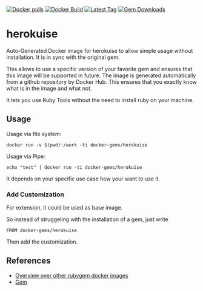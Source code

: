 [![Docker pulls](https://img.shields.io/docker/pulls/rubygem/herokuise.svg)](https://hub.docker.com/r/rubygem/herokuise/)
[![Docker Build](https://img.shields.io/docker/automated/rubygem/herokuise.svg)](https://hub.docker.com/r/rubygem/herokuise/)
[![Latest Tag](https://img.shields.io/github/tag/docker-rubygem/herokuise.svg)](https://hub.docker.com/r/rubygem/herokuise/)
[![Gem Downloads](https://img.shields.io/gem/dt/herokuise.svg)](https://rubygems.org/gems/herokuise/)
# herokuise

Auto-Generated Docker image for herokuise to allow simple usage without installation.
It is in sync with the original gem.

This allows to use a specific version of your favorite gem and ensures that this image will be supported in future.
The image is generated automatically from a github repository by Docker Hub.
This ensures that you exactly know what is in the image and what not.

It lets you use Ruby Tools without the need to install ruby on your machine.

## Usage

Usage via file system:

`docker run -v $(pwd):/work -ti docker-gems/herokuise`

Usage via Pipe:

`echo "test" | docker run -ti docker-gems/herokuise`

It depends on your specific use case how your want to use it.

### Add Customization

For extension, it could be used as base image.

So instead of struggeling with the installation of a gem, just write

`FROM docker-gems/herokuise`

Then add the customization.

## References

 - [Overview over other rubygem docker images](https://github.com/thinkbot/docker-rubygem)
 - [Gem](https://rubygems.org/gems/herokuise/)
